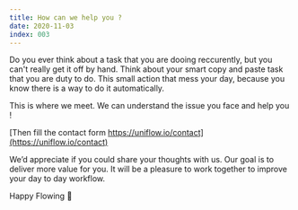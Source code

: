 ```yaml
---
title: How can we help you ?
date: 2020-11-03
index: 003
---
```


Do you ever think about a task that you are dooing reccurently, but you can't really get it off by hand.
Think about your smart copy and paste task that you are duty to do. This small action that mess your day, because you know there is a way to do it automatically.

This is where we meet. We can understand the issue you face and help you !

[Then fill the contact form https://uniflow.io/contact](https://uniflow.io/contact)

We’d appreciate if you could share your thoughts with us. Our goal is to deliver more value for you.
It will be a pleasure to work together to improve your day to day workflow.

Happy Flowing 🚀